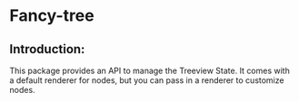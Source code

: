 # Fancy-tree

## Introduction:

This package provides an API to manage the Treeview State. It comes with a default renderer for nodes, but you can pass in a renderer to customize nodes.
